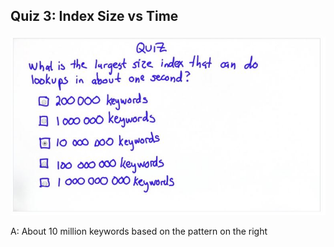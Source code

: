 ## Quiz 3: Index Size vs Time

![alt text](./media/quiz-03-index-size-v-time.JPG "index size vs time")

A: About 10 million keywords based on the pattern on the right
